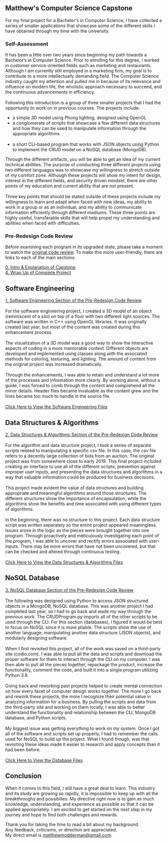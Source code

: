 ## Matthew's Computer Science Capstone

For my final project for a Bachelor's in Computer Science, I have collected a series of smaller applications that showcase some of the different skills I have obtained through my time with the university.

### Self-Assessment
It has been a little over two years since beginning my path towards a Bachelor’s in Computer Science. Prior to enrolling for this degree, I worked in customer service-oriented fields such as marketing and restaurants. Although I am currently still employed in a marketing firm, my goal is to contribute to a more intellectually demanding field. The Computer Science industry caught my attention and pulled me in because of its relevance and influence on modern life, the wholistic approach necessary to succeed, and the continuous advancements in efficiency.<br/><br/>
Following this introduction is a group of three smaller projects that I had the opportunity to work on in previous courses. The projects include:
* a simple 3D model using Phong lighting, designed using OpenGL<br/>
* a conglomerate of scripts that showcase a few different data structures and how they can be used to manipulate information through the appropriate algorithms<br/><br/> 
* a short CLI-based program that works with JSON objects using Python to implement the CRUD model on a NoSQL database (MongoDB).<br/>

Through the different artifacts, you will be able to get an idea of my current technical abilities. The purpose of conducting three different projects using two different languages was to showcase my willingness to stretch outside of my comfort zone. Although these projects will show my intent for design, interest in the different fields, and security driven mindset, there are other points of my education and current ability that are not present.<br/><br/>
Three key points that should be stated outside of these projects include my willingness to learn and adapt when faced with new ideas, my ability to work in a group or as an individual, and my ability to communicate information efficiently through different mediums. These three points are highly useful, transferable skills that will help propel my understanding and abilities when faced with difficulties.

### Pre-Redesign Code Review
Before examining each program in its upgraded state, please take a moment to watch the [original code review](https://youtu.be/tXYA8rwRL7s). To make this more user-friendly, there are links to each of the main sections:<br/>

[0. Intro & Explanation of Capstone](https://youtu.be/tXYA8rwRL7s?t=1)<br/>
[4. Wrap Up of Complete Project](https://youtu.be/tXYA8rwRL7s?t=1708)<br/>

## Software Engineering
[1. Software Engineering Section of the Pre-Redesign Code Review](https://youtu.be/tXYA8rwRL7s?t=335)<br/><br/>
For the software engineering project, I created a 3D model of an object (reminiscent of a silo) on top of a floor with two different light sources. The software was written in C++ using OpenGL libraries. It was originally created last year, but most of the content was created during this enhancement process.<br/><br/>
The visualization of a 3D model was a good way to show the interactive aspects of coding in a more memorable context. Different objects are developed and implemented using classes along with the associated methods for coloring, texturing, and lighting. The amount of content from the original project was increased dramatically.<br/><br/>
Through the enhancements, I was able to retain and understand a lot more of the processes and information more clearly. By working alone, without a guide, I was forced to comb through the content and comprehend all the minor details. Header files became invaluable as the content grew and the lines became too much to handle in the source file.<br/><br/>
[Click Here to View the Software Engineering Files](https://github.com/MatthewModderman/MatthewModderman.github.io/tree/master/SoftwareGraphics)

## Data Structures & Algorithms
[2. Data Structures & Algorithms Section of the Pre-Redesign Code Review](https://youtu.be/tXYA8rwRL7s?t=956)<br/><br/>
For the algorithm and data structure project, I took a series of separate scripts related to manipulating a specific csv file. In this case, the csv file refers to a decently large collection of bids from an auction. The original project was from somewhere close to early 2019. This final project included creating an interface to use all of the different scripts, prevention against improper user inputs, and presenting the data structures and algorithms in a way that valuable information could be produced for business decisions.<br/><br/> 
This project made evident the value of data structures and building appropriate and meaningful algorithms around those structures. The different structures show the importance of encapsulation, while the algorithms show the benefits and time associated with using different types of algorithms.<br/><br/>
In the beginning, there was no structure to this project. Each data structure script was written separately so the entire project appeared meaningless. Issues arose in the logic as the pieces were brought together into one program. Through proactively and meticulously investigating each point of the program, I was able to uncover and rectify errors associated with user-inputs. There may be more errors that have not been uncovered, but that can be checked and altered through continuous testing.<br/><br/>
[Click Here to View the Data Structures & Algorithms Files](https://github.com/MatthewModderman/MatthewModderman.github.io/tree/master/Algorithms)

## NoSQL Database
[3. NoSQL Database Section of the Pre-Redesign Code Review](https://youtu.be/tXYA8rwRL7s?t=1310)<br/><br/>
The following was designed using Python to access JSON structured objects in a MongoDB, NoSQL database. This was another project I had completed last year, so I had to go back and wade my way through the previous work. The CRUDProgram.py imports all of the other scripts to be used through the CLI. For this section (databases), I figured it would be best to focus on NoSQL since it is more pliable. The scripts show the use of another language, manipulating another data structure (JSON objects), and modularly designing software.<br/><br/>
When I first revisited this project, all of the work was saved on a third-party site (codio.com). I was able to pull all the data and scripts and download the proper software for them to interact through the CLI on my computer. I was then able to pull all the pieces together, repackage the product, increase the functionality, comment the code, and built it into a single program utilizing Python 3.8.<br/><br/>
Going back and reworking past projects helped to create mental connection on how every facet of computer design works together. The more I go back and rework these projects, the more I recognize their potential value in analyzing information for a business. By pulling the scripts and data from the third-party site and working on them locally, I was able to better understand the functionality and relationship between the CLI, MongoDB database, and Python scripts.<br/><br/>
My biggest issue was getting everything to work on my system. Once I got all of the software and scripts set up properly, I had to remember the calls used for NoSQL to build up the project. What I found though, was that revisiting these ideas made it easier to research and apply concepts than it had been before.<br/><br/>
[Click Here to View the Database Files](https://github.com/MatthewModderman/MatthewModderman.github.io/tree/master/Databases)

## Conclusion
When it comes to this field, I still have a great deal to learn. This industry and its study are growing so rapidly, it is impossible to keep up with all the breakthroughs and possibilies. My directive right now is to gain as much knowledge, understanding, and experience as possible so that it can be applied appropriately. I am excited to get started on the next step in my journey and hope to find both challenges and rewards. <br/>

Thank you for taking the time to read a bit about my background.<br/>
Any feedback, criticisms, or direction are appreciated.<br/> 
My direct email is matthewmodderman@gmail.com. 

